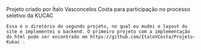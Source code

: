 Projeto criado por Ítalo Vasconcelos Costa para participação no processo seletivo da KUCAC

    Essa é o diretório do segundo projeto, no qual eu mudei o layout do site e implementei o backend. O primeiro projeto com a implementação do html pode ser encontrado em https://github.com/ItaloVCosta/Projeto-Kukac .

